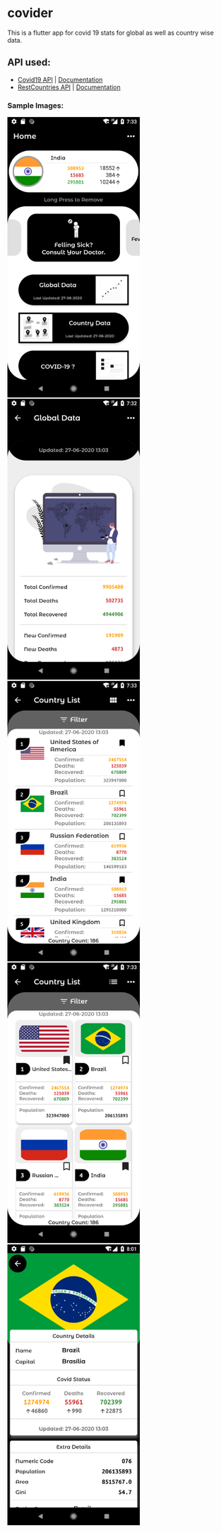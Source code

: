 # covider

This is a flutter app for covid 19 stats for global as well as country wise data.

## API used:
- [Covid19 API](https://api.covid19api.com/summary) | [Documentation](https://documenter.getpostman.com/view/10808728/SzS8rjbc)
- [RestCountries API](https://restcountries.eu/rest/v2/all) | [Documentation](http://restcountries.eu/)


### Sample Images:

<img src="https://github.com/Qzoz/CoviderApp/blob/master/covide_demo_images/s1.png" alt="Sample1" width="300"><img src="https://github.com/Qzoz/CoviderApp/blob/master/covide_demo_images/s2.png" alt="Sample2" width="300">
<img src="https://github.com/Qzoz/CoviderApp/blob/master/covide_demo_images/s3.png" alt="Sample3" width="300"><img src="https://github.com/Qzoz/CoviderApp/blob/master/covide_demo_images/s4.png" alt="Sample4" width="300">
<img src="https://github.com/Qzoz/CoviderApp/blob/master/covide_demo_images/s5.png" alt="Sample5" width="300">
